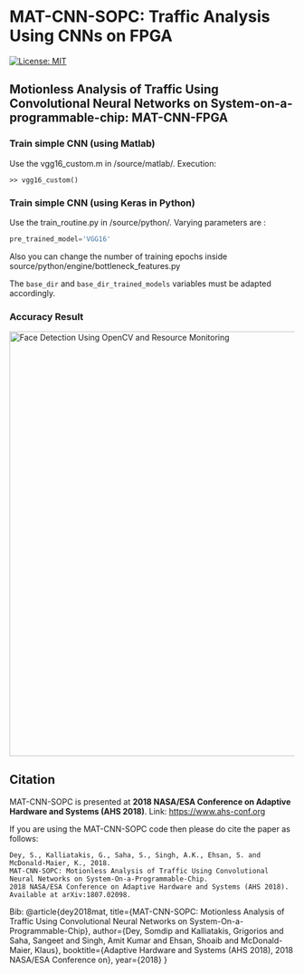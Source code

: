 # MAT-CNN-SOPC: Traffic Analysis Using CNNs on FPGA

[![License: MIT](https://img.shields.io/badge/License-MIT-red.svg)](https://github.com/somdipdey/MAT-CNN-FPGA_Traffic_Analysis_Using_CNNs_On_FPGA/blob/master/LICENSE)

## Motionless Analysis of Traffic Using Convolutional Neural Networks on System-on-a-programmable-chip: MAT-CNN-FPGA

### Train simple CNN (using Matlab)

Use the vgg16_custom.m in /source/matlab/. Execution:

    >> vgg16_custom()

### Train simple CNN (using Keras in Python)

Use the train_routine.py in /source/python/. Varying parameters are :

```python
pre_trained_model='VGG16'
```

Also you can change the number of training epochs inside source/python/engine/bottleneck_features.py

The `base_dir` and `base_dir_trained_models` variables must be adapted accordingly.


### Accuracy Result
<img width="750" alt="Face Detection Using OpenCV and Resource Monitoring" src="https://user-images.githubusercontent.com/8515608/41942318-fbaa5f28-7996-11e8-926c-f9575f12c347.png">

## Citation

MAT-CNN-SOPC is presented at **2018 NASA/ESA Conference on Adaptive Hardware and Systems (AHS 2018)**. Link: https://www.ahs-conf.org 

If you are using the MAT-CNN-SOPC code then please do cite the paper as follows:

    Dey, S., Kalliatakis, G., Saha, S., Singh, A.K., Ehsan, S. and McDonald-Maier, K., 2018. 
    MAT-CNN-SOPC: Motionless Analysis of Traffic Using Convolutional Neural Networks on System-On-a-Programmable-Chip. 
    2018 NASA/ESA Conference on Adaptive Hardware and Systems (AHS 2018). Available at arXiv:1807.02098.
    
Bib:
    @article{dey2018mat,
  title={MAT-CNN-SOPC: Motionless Analysis of Traffic Using Convolutional Neural Networks on System-On-a-Programmable-Chip},
  author={Dey, Somdip and Kalliatakis, Grigorios and Saha, Sangeet and Singh, Amit Kumar and Ehsan, Shoaib and McDonald-Maier, Klaus},
  booktitle={Adaptive Hardware and Systems (AHS 2018), 2018 NASA/ESA Conference on},
  year={2018}
}
